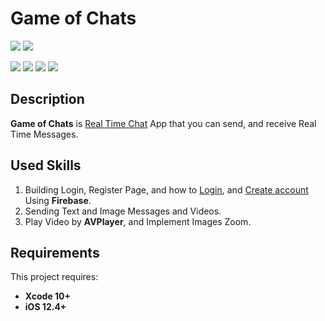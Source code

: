 # Game of Chats


![](https://i.imgur.com/PLSTbDq.png) ![](https://i.imgur.com/DDoOrlZ.png)

![](https://i.imgur.com/8DqgqA1.png) ![](https://i.imgur.com/qP1X2dt.png)
![](https://i.imgur.com/tQ7f8Ps.png)
![](https://i.imgur.com/xdZWBpn.png)


## Description

**Game of Chats** is [Real Time Chat](https://youtu.be/XsUhfSeXhTI) App that you can send, and receive Real Time Messages.


## Used Skills

1. Building Login, Register Page, and how to [Login](https://youtu.be/3o8Obg2CMqo), and [Create account](https://youtu.be/eDC9QfJWJyI) Using **Firebase**.
2. Sending Text and Image Messages and Videos.
3. Play Video by **AVPlayer**, and Implement Images Zoom.


## Requirements

This project requires: 
* **Xcode 10+** 
* **iOS 12.4+**
